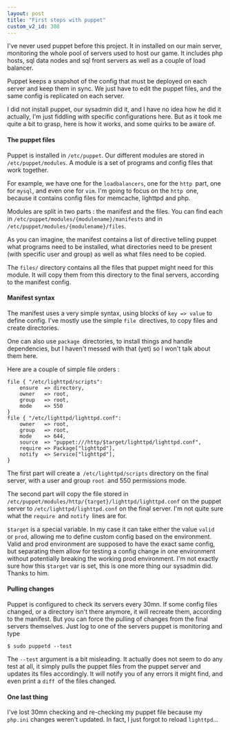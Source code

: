 ```yaml
---
layout: post
title: "First steps with puppet"
custom_v2_id: 308
---
```


I've never used puppet before this project. It in installed on our main
server, monitoring the whole pool of servers used to host our game. It
includes php hosts, sql data nodes and sql front servers as well as a couple
of load balancer.

Puppet keeps a snapshot of the config that must be deployed on each server and
keep them in sync. We just have to edit the puppet files, and the same config
is replicated on each server.

I did not install puppet, our sysadmin did it, and I have no idea how he did
it actually, I'm just fiddling with specific configurations here. But as it
took me quite a bit to grasp, here is how it works, and some quirks to be
aware of.

#### The puppet files

Puppet is installed in `/etc/puppet`. Our different modules are stored in`
/etc/puppet/modules`. A module is a set of programs and config files that work
together.

For example, we have one for the `loadbalancers`, one for the `http `part, one
for `mysql`, and even one for `vim`. I'm going to focus on the `http `one,
because it contains config files for memcache, lighttpd and php.

Modules are split in two parts : the manifest and the files. You can find each
in `/etc/puppet/modules/{modulename}/manifests` and in
`/etc/puppet/modules/{modulename}/files`.

As you can imagine, the manifest contains a list of directive telling puppet
what programs need to be installed, what directories need to be present (with
specific user and group) as well as what files need to be copied.

The `files/` directory contains all the files that puppet might need for this
module. It will copy them from this directory to the final servers, according
to the manifest config.

#### Manifest syntax

The manifest uses a very simple syntax, using blocks of `key => value` to
define config. I've mostly use the simple `file `directives, to copy files and
create directories.

One can also use `package `directories, to install things and handle
dependencies, but I haven't messed with that (yet) so I won't talk about them
here.

Here are a couple of simple file orders :

    
    file { "/etc/lighttpd/scripts":  
    	ensure  => directory,  
    	owner   => root,  
    	group   => root,  
    	mode    => 550  
    }  
    file { "/etc/lighttpd/lighttpd.conf":  
    	owner   => root,  
    	group   => root,  
    	mode    => 644,  
    	source  => "puppet:///http/$target/lighttpd/lighttpd.conf",  
    	require => Package["lighttpd"],  
    	notify  => Service["lighttpd"],  
    }

The first part will create a` /etc/lighttpd/scripts` directory on the final
server, with a user and group `root `and 550 permissions mode.

The second part will copy the file stored in
`/etc/puppet/modules/http/{target}/lighttpd/lighttpd.conf` on the puppet
server to `/etc/lighttpd/lighttpd.conf` on the final server. I'm not quite
sure what the `require `and `notify `lines are for.

`$target` is a special variable. In my case it can take either the value
`valid` or `prod`, allowing me to define custom config based on the
environment. Valid and prod environment are supposed to have the exact same
config, but separating them allow for testing a config change in one
environment without potentially breaking the working prod environment. I'm not
exactly sure how this `$target` var is set, this is one more thing our
sysadmin did. Thanks to him.

#### Pulling changes

Puppet is configured to check its servers every 30mn. If some config files
changed, or a directory isn't there anymore, it will recreate them, according
to the manifest. But you can force the pulling of changes from the final
servers themselves. Just log to one of the servers puppet is monitoring and
type

    
    $ sudo puppetd --test

The `--test` argument is a bit misleading. It actually does not seem to do any
test at all, it simply pulls the puppet files from the puppet server and
updates its files accordingly. It will notify you of any errors it might find,
and even print a `diff `of the files changed.

#### One last thing

I've lost 30mn checking and re-checking my puppet file because my `php.ini`
changes weren't updated. In fact, I just forgot to reload `lighttpd`...

